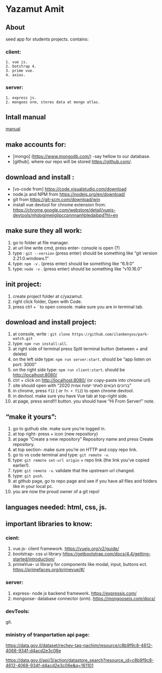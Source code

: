 # Yazamut Amit
## About
seed app for students projects. contains:
### client:
    1. vue js.
    2. botstrap 4.
    3. prime vue.
    4. axios.
### server:
    1. express js.
    2. mongoos orm, stores data at mongo atlas.

## Intall manual
[manual](https://docs.google.com/document/d/1Aukk75HqhIS5e3QuvmvgoghLv0Id0OWGNk7wvAE4Qu4/edit?usp=sharing )

## make accounts for:
 + [mongo] (https://www.mongodb.com/) -say hellow to our database.
 + [github]. where our repo will be stored <https://github.com/>.

## download and install :
 + [vs-code from] <https://code.visualstudio.com/download>
 + node.js and NPM  from <https://nodejs.org/en/download/>
 + git from <https://git-scm.com/download/win>
 + install vue devtool for chrome extension from: <https://chrome.google.com/webstore/detail/vuejs-devtools/nhdogjmejiglipccpnnnanhbledajbpd?hl=en>


## make sure they all work:
 1. go to folder at file manager.
 2. at url line write cmd, press enter- console is open (?)
 3. type : `git --version` (press enter) should be something like “git version 2.21.0.windows.1”
 4. type: `npm -v` . (press enter) should be something like “6.9.0”
 5. type: `node -v` . (press enter) should be something like “v10.16.0”
 ## init project:
 1. create project folder at c/yazamut.
 2. right click folder, Open with Code. 
 3. press ctrl + ` to open console. make sure you are in terminal tab.


## download and install project:
 1. at console, write : `git clone https://github.com/ilanbenyos/park-watch.git`
 2. type: `npm run install:all`.
 3. at right side of terminal press Split terminal button (between + and delete)
 4. on the left side type: `npm run server:start`. should be “app listen on port:  3000”
 5. on the right side type: `npm run client:start`. should be <http://localhost:8080/>
 6. ctrl + click on <http://localhost:8080/> (or copy-paste into chrome url)
 7. site should open with “ברוכים הבאים לאתר יזמות אמית 2020”
 8. in chrome, press `f12` ( or `fn + f12`) to open chrome devtool.
 9. in devtool. make sure you have Vue tab at top-right side.
 10. at page, press send!!! button. you should have “Hi From Server!” note.


## “make it yours”:
 1. go to guthub site. make sure you’re logged in.
 2. at top right- press + icon (new repository)
 3. at page “Create a new repository” Repository name and press Create repository.
 4. at top section- make sure you’re on HTTP and copy repo link.
 5. go to vs code terminal and type: `git remote -v`.
 6. type: `git remote set-url origin` +  repo link (the link you’ve copied earlier!).
  7. type: `git remote -v`. validate that the upstream url changed.
 8. type: `git push`.
 9. at github page, go to repo page and see if you have all files and folders like in your local pc.
 10. you are now the proud owner of a git repo!



## languages needed: html, css, js.
## important libraries to know:
### cient:
 1. vue.js- client framework. https://vuejs.org/v2/guide/
 2. bootstrap- css ui library https://getbootstrap.com/docs/4.4/getting-started/introduction/
 3. primeVue- ui library for components like modal, input, buttons ect. https://primefaces.org/primevue/#/
### server:
 1. express- node js backend framework. https://expressjs.com/
 2. mongoose- database connector (orm). https://mongoosejs.com/docs/
### devTools:
 git.


### ministry of tranportation api page:
https://data.gov.il/dataset/rechev-tag-nachim/resource/c8b9f9c8-4612-4068-934f-d4acd2e3c06e

https://data.gov.il/api/3/action/datastore_search?resource_id=c8b9f9c8-4612-4068-934f-d4acd2e3c06e&q=161101

